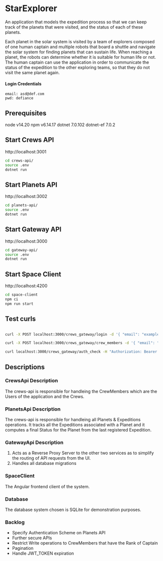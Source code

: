 # StarExplorer

An application that models the expedition process so that we can
keep track of the planets that were visited, and the status of each of these planets.

Each planet in the solar system is visited by a team of explorers composed of one
human captain and multiple robots that board a shuttle and navigate the solar system
for finding planets that can sustain life. When reaching a planet, the robots can
determine whether it is suitable for human life or not. The human captain can use the
application in order to communicate the status of the expedition to the other exploring
teams, so that they do not visit the same planet again.


#### Login Credentials
```
email: asd@def.com
pwd: defiance
```

## Prerequisites

node v14.20
npm v6.14.17
dotnet 7.0.102
dotnet-ef 7.0.2

## Start Crews API

http://localhost:3001
```bash
cd crews-api/
source .env
dotnet run
```

## Start Planets API

http://localhost:3002
```bash
cd planets-api/
source .env
dotnet run
```


## Start Gateway API

http://localhost:3000

```bash
cd gateway-api/
source .env
dotnet run
```

## Start Space Client

http://localhost:4200

```bash
cd space-client
npm ci
npm run start
```

## Test curls

```bash

curl -X POST localhost:3000/crews_gateway/login -d '{ "email": "example@email.com", "password": "examplepassword" }' -H 'Content-Type: application/json' -v

curl -X POST localhost:3000/crews_gateway/crew_members -d '{ "email": "examplepassword", "name": "Example Name", "password": "examplepassword" }' -H 'Content-Type: application/json' -v -H 'Authorization: Bearer {token}'

curl localhost:3000/crews_gateway/auth_check -H "Authorization: Bearer {token}" -v
```

## Descriptions

###  CrewsApi Description

The crews-api is responsible for handleing the CrewMembers which are the Users of the application and the Crews.

###  PlanetsApi Description

The crews-api is responsible for handleing all Planets & Expeditions operations. It tracks all the Expeditions associated with a Planet and it computes a final Status for the Planet from the last registered Expedition.

### GatewayApi Description

1. Acts as a Reverse Proxy Server to the other two services as to simplify the routing of API requests from the UI.
2. Handles all database migrations

### SpaceClient

The Angular frontend client of the system.


### Database

The database system chosen is SQLite for demonstration purposes.


### Backlog

- Specify Authentication Scheme on Planets API
- Further secure APIs
- Restrict Write operations to CrewMembers that have the Rank of Captain
- Pagination
- Handle JWT_TOKEN expiration